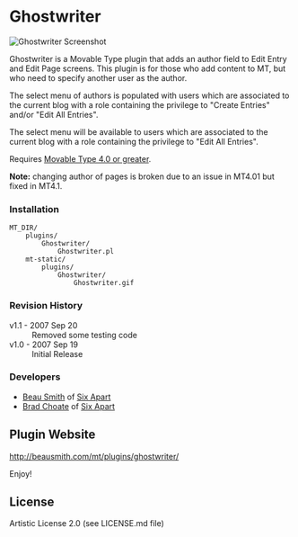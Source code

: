 # Ghostwriter

![Ghostwriter Screenshot](http://github.com/beausmith/mt-plugin-ghostwriter/blob/master/screenshot.png?raw=true)

Ghostwriter is a Movable Type plugin that adds an author field to Edit Entry and Edit Page screens. This plugin is for those who add content to MT, but who need to specify another user as the author.

The select menu of authors is populated with users which are associated to the current blog with a role containing the privilege to "Create Entries" and/or "Edit All Entries".

The select menu will be available to users which are associated to the current blog with a role containing the privilege to "Edit All Entries".

Requires [Movable Type 4.0 or greater](http://www.movabletype.com).

**Note:** changing author of pages is broken due to an issue in MT4.01 but fixed in MT4.1.

### Installation

    MT_DIR/
        plugins/
            Ghostwriter/
                Ghostwriter.pl
        mt-static/
            plugins/
                Ghostwriter/
                    Ghostwriter.gif

### Revision History

<dl>
    <dt>v1.1 - 2007 Sep 20</dt>
    <dd>Removed some testing code</dd>
    <dt>v1.0 - 2007 Sep 19</dt>
    <dd>Initial Release</dd>
</dl>

### Developers

* [Beau Smith](http://beausmith.com) of [Six Apart](http://www.sixapart.com)
* [Brad Choate](http://bradchoate.com) of [Six Apart](http://www.sixapart.com)


## Plugin Website

<http://beausmith.com/mt/plugins/ghostwriter/>

Enjoy!

## License

Artistic License 2.0 (see LICENSE.md file)


